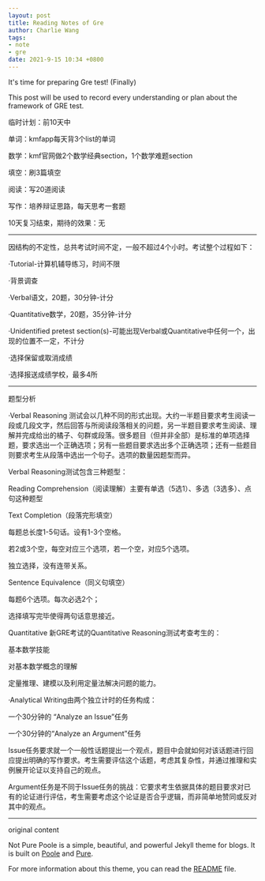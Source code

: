 ```yaml
---
layout: post
title: Reading Notes of Gre 
author: Charlie Wang
tags:
- note
- gre
date: 2021-9-15 10:34 +0800
---
```

It's time for preparing Gre test! (Finally)

This post will be used to record every understanding or plan about the framework of GRE test.

临时计划：前10天中

单词：kmfapp每天背3个list的单词

数学：kmf官网做2个数学经典section，1个数学难题section

填空：刷3篇填空

阅读：写20道阅读

写作：培养辩证思路，每天思考一套题



10天复习结束，期待的效果：无

----------

因结构的不定性，总共考试时间不定，一般不超过4个小时。考试整个过程如下：

  ·Tutorial-计算机辅导练习，时间不限

  ·背景调查

  ·Verbal语文，20题，30分钟-计分

  ·Quantitative数学，20题，35分钟-计分

  ·Unidentified pretest section(s)-可能出现Verbal或Quantitative中任何一个，出现的位置不一定，不计分

  ·选择保留或取消成绩

  ·选择报送成绩学校，最多4所
  
-----
  
题型分析

·Verbal Reasoning
测试会以几种不同的形式出现。大约一半题目要求考生阅读一段或几段文字，然后回答与所阅读段落相关的问题，另一半题目要求考生阅读、理解并完成给出的橘子、句群或段落。很多题目（但并非全部）是标准的单项选择题，要求选出一个正确选项；另有一些题目要求选出多个正确选项；还有一些题目则要求考生从段落中选出一个句子。选项的数量因题型而异。

Verbal Reasoning测试包含三种题型：

Reading Comprehension（阅读理解）主要有单选（5选1）、多选（3选多）、点句这种题型

Text Completion（段落完形填空）

每题总长度1-5句话。设有1-3个空格。

若2或3个空，每空对应三个选项，若一个空，对应5个选项。

独立选择，没有连带关系。

Sentence Equivalence（同义句填空）

每题6个选项。每次必选2个；

选择填写完毕使得两句话意思接近。


Quantitative
新GRE考试的Quantitative Reasoning测试考查考生的：

基本数学技能

对基本数学概念的理解

定量推理、建模以及利用定量法解决问题的能力。

·Analytical Writing由两个独立计时的任务构成：

一个30分钟的 “Analyze an Issue”任务

一个30分钟的“Analyze an Argument”任务

Issue任务要求就一个一般性话题提出一个观点，题目中会就如何对该话题进行回应提出明确的写作要求。考生需要评估这个话题，考虑其复杂性，并通过推理和实例展开论证以支持自己的观点。

Argument任务是不同于Issue任务的挑战：它要求考生依据具体的题目要求对已有的论证进行评估，考生需要考虑这个论证是否合乎逻辑，而非简单地赞同或反对其中的观点。

-------------------------------
original content

Not Pure Poole is a simple, beautiful, and powerful Jekyll theme for blogs. It is built on [Poole](https://github.com/poole/poole) and [Pure](https://purecss.io/).

For more information about this theme, you can read the [README](https://github.com/vszhub/not-pure-poole/blob/master/README.md) file.
